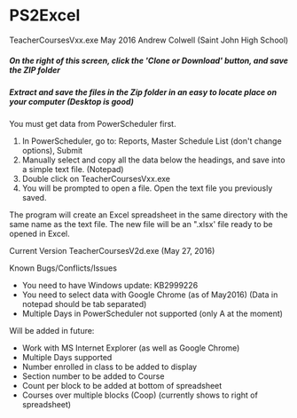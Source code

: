 # PS2Excel

TeacherCoursesVxx.exe
May 2016
Andrew Colwell (Saint John High School)

##### On the right of this screen, click the 'Clone or Download' button, and save the ZIP folder
##### Extract and save the files in the Zip folder in an easy to locate place on your computer (Desktop is good)

You must get data from PowerScheduler first.
  1. In PowerScheduler, go to: Reports, Master Schedule List (don't change options), Submit
  2. Manually select and copy all the data below the headings, and save into a simple text file. (Notepad)
  3. Double click on TeacherCoursesVxx.exe
  4. You will be prompted to open a file. Open the text file you previously saved.

The program will create an Excel spreadsheet in the same directory with the same name as the text file.
The new file will be an ".xlsx' file ready to be opened in Excel.

Current Version TeacherCoursesV2d.exe (May 27, 2016)

Known Bugs/Conflicts/Issues
  * You need to have Windows update: KB2999226
  * You need to select data with Google Chrome (as of May2016) (Data in notepad should be tab separated)
  * Multiple Days in PowerScheduler not supported (only A at the moment)

Will be added in future:
  * Work with MS Internet Explorer (as well as Google Chrome)
  * Multiple Days supported
  * Number enrolled in class to be added to display
  * Section number to be added to Course
  * Count per block to be added at bottom of spreadsheet
  * Courses over multiple blocks (Coop) (currently shows to right of spreadsheet)
